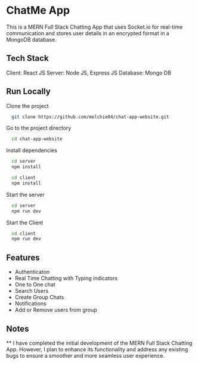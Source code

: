 
# ChatMe App

This is a MERN Full Stack Chatting App that uses Socket.io for real-time communication and stores user details in an encrypted format in a MongoDB database.

## Tech Stack
Client: React JS
Server: Node JS, Express JS
Database: Mongo DB
  
## Run Locally

Clone the project

```bash
  git clone https://github.com/melchie04/chat-app-website.git
```

Go to the project directory

```bash
  cd chat-app-website
```

Install dependencies

```bash
  cd server
  npm install
```

```bash
  cd client
  npm install
```

Start the server

```bash
  cd server
  npm run dev
```
Start the Client

```bash
  cd client
  npm run dev
```

  
## Features
 - Authenticaton
 - Real Time Chatting with Typing indicators
 - One to One chat
 - Search Users
 - Create Group Chats
 - Notifications 
 - Add or Remove users from group

## Notes
** I have completed the initial development of the MERN Full Stack Chatting App. However, I plan to enhance its functionality and address any existing bugs to ensure a smoother and more seamless user experience.
